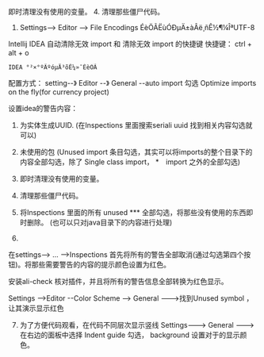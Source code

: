 即时清理没有使用的变量。 
4. 清理那些僵尸代码。 


1. Settings--> Editor --> File Encodings ÉèÖÃËùÓÐµÄ±àÂë¸ñÊ½¶¼ÎªUTF-8

Intellij IDEA 自动清除无效 import 和 清除无效 import 的快捷键
	快捷键： ctrl + alt + o 

	IDEA °²×°ºÃºóµÄ³õÊ¼»¯ÉèÖÃ
配置方式：
	setting--》 Editor --》 General --auto import 勾选 Optimize imports on the fly(for currency project)



设置idea的警告内容：
1. 为实体生成UUID.  (在Inspections 里面搜索seriali uuid 找到相关内容勾选就可以)
2. 未使用的包       (Unused import 条目勾选，其实可以将imports的整个目录下的内容全部勾选，除了 Single class import， *　import 之外的全部勾选)
3. 即时清理没有使用的变量。 
4. 清理那些僵尸代码。 
5. 将Inspections 里面的所有 unused *** 全部勾选，将那些没有使用的东西即时删除。 (也可以只对java目录下的内容进行处理)



6. 
在settings--> ... -->Inspections 首先将所有的警告全部取消(通过勾选第四个按钮)。将那些需要警告的内容的提示颜色设置为红色。 

安装ali-check 核对插件，并且将所有的警告信息全部转换为红色显示。 

Settings -->Editor --Color Scheme --> General --->找到Unused symbol ， 让其演示显示红色


7. 为了方便代码观看，在代码不同层次显示竖线 
Settings---> General --->在右边的面板中选择 Indent guide 勾选， background 设置对于的显示颜色。 





